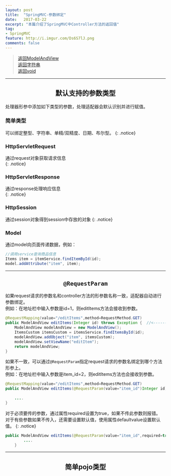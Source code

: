 ```yaml
---
layout: post
title:  "SpringMVC-参数绑定"
date:   2017-03-22
excerpt: "本篇介绍了SpringMVC中Controller方法的返回值"
tag:
- SpringMVC
feature: http://i.imgur.com/Ds6S7lJ.png
comments: false
---  
```


><a href="#1">返回ModelAndView</a>  
><a href="#2">返回字符串</a>  
><a href="#3">返回void</a>     

***

<a name="1"></a>

## <center>默认支持的参数类型</center> 


处理器形参中添加如下类型的参数，处理适配器会默认识别并进行赋值。  

### 简单类型

可以绑定整型、字符串、单精/双精度、日期、布尔型。
{: .notice} 

### HttpServletRequest  

通过request对象获取请求信息  
{: .notice} 

### HttpServletResponse  

通过response处理响应信息  
{: .notice} 

### HttpSession  

通过session对象得到session中存放的对象
{: .notice} 

### Model  

通过model向页面传递数据，例如：

```java
//调用service查询商品信息
Items item = itemService.findItemById(id);
model.addAttribute("item", item);
```


***

<a name="2"></a>

## <center>`@RequestParam`</center> 

如果request请求的参数名和controller方法的形参数名称一致，适配器自动进行参数绑定。  
例如：在地址栏中输入参数是id=1，则editItems方法会接收到参数。

```java
@RequestMapping(value="/editItems",method=RequestMethod.GET)
public ModelAndView editItems(Integer id) throws Exception {  //<------
	ModelAndView modelAndView = new ModelAndView();
	ItemsCustom itemsCustom = itemsService.findItemsById(id);
	modelAndView.addObject("item", itemsCustom);
	modelAndView.setViewName("editItem");
	return modelAndView;
}
```

如果不一致，可以通过`@RequestParam`指定request请求的参数名绑定到哪个方法形参上。  
例如：在地址栏中输入参数是item_id=2，则editItems方法也会接收到参数。  

```java
@RequestMapping(value="/editItems",method=RequestMethod.GET)
public ModelAndView editItems(@RequestParam(value="item_id")Integer id) throws Exception {  //<------
	
	....
}
```


对于必须要传的参数，通过属性required设置为true，如果不传此参数则报错。  
对于有些参数如果不传入，还需要设置默认值，使用属性defaultvalue设置默认值。
{: .notice} 


```java
public ModelAndView editItems(@RequestParam(value="item_id",required=true, defaultValue="1")Integer id) throws Exception {
		....
	}
```


***


<a name="3"></a>

## <center>简单pojo类型</center> 






